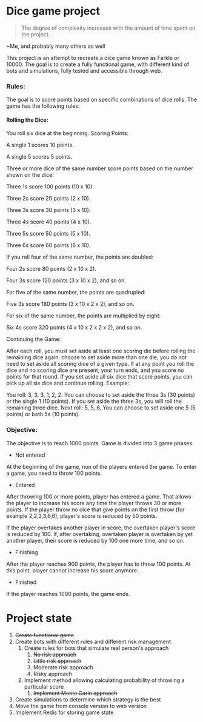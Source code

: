 # Dice game project

> The degree of complexity increases with the amount of time spent on the project.

~Me, and probably many others as well

This project is an attempt to recreate a dice game known as Farkle or 10000. The goal is to create a fully functional game, with different kind of bots and simulations, fully tested and accessible through web.

### Rules: 

The goal is to score points based on specific combinations of dice rolls. The game has the following rules:

#### Rolling the Dice:

You roll six dice at the beginning.
Scoring Points:

A single 1 scores 10 points.

A single 5 scores 5 points.

Three or more dice of the same number score points based on the number shown on the dice:

Three 1s score 100 points (10 x 10).

Three 2s score 20 points (2 x 10).

Three 3s score 30 points (3 x 10).

Three 4s score 40 points (4 x 10).

Three 5s score 50 points (5 x 10).

Three 6s score 60 points (6 x 10).

If you roll four of the same number, the points are doubled:

Four 2s score 80 points (2 x 10 x 2).

Four 3s score 120 points (3 x 10 x 2), and so on.

For five of the same number, the points are quadrupled:

Five 3s score 180 points (3 x 10 x 2 x 2), and so on.

For six of the same number, the points are multiplied by eight:

Six 4s score 320 points (4 x 10 x 2 x 2 x 2), and so on.

Continuing the Game:

After each roll, you must set aside at least one scoring die before rolling the remaining dice again.
 choose to set aside more than one die, you do not need to set aside all scoring dice of a given type.
If at any point you roll the dice and no scoring dice are present, your turn ends, and you score no points for that round.
If you set aside all six dice that score points, you can pick up all six dice and continue rolling.
Example:

You roll: 3, 3, 3, 1, 2, 2.
You can choose to set aside the three 3s (30 points) or the single 1 (10 points).
If you set aside the three 3s, you will roll the remaining three dice.
Next roll: 5, 5, 6.
You can choose to set aside one 5 (5 points) or both 5s (10 points).

### Objective:

The objective is to reach 1000 points. Game is divided into 3 game phases. 

* Not entered

At the beginning of the game, non of the players entered the game. To enter a game, you need to throw 100 points. 

* Entered 

After throwing 100 or more points, player has entered a game. That allows the player to increase his score any time the player throws 30 or more points. If the player throw no dice that give points on the first throw (for example 2,2,3,3,6,6), player's score is reduced by 50 points. 

If the player overtakes another player in score, the overtaken player's score is reduced by 100. If, after overtaking, overtaken player is overtaken by yet another player, their score is reduced by 100 one more time, and so on. 

* Finishing  

After the player reaches 900 points, the player has to throw 100 points. At this point, player cannot increase his score anymore.

* Finished 

If the player reaches 1000 points, the game ends.

# Project state 

1. ~~Create functional game~~
2. Create bots with different rules and different risk management
    1. Create rules for bots that simulate real person's approach
        1. ~~No risk approach~~
        2. ~~Little risk approach~~
        3. Moderate risk approach 
        4. Risky approach
    2. Implement method allowing calculating probability of throwing a particular score 
       1. ~~Implement Monte Carlo approach~~
3. Create simulations to determine which strategy is the best
4. Move the game from console version to web version
5. Implement Redis for storing game state

